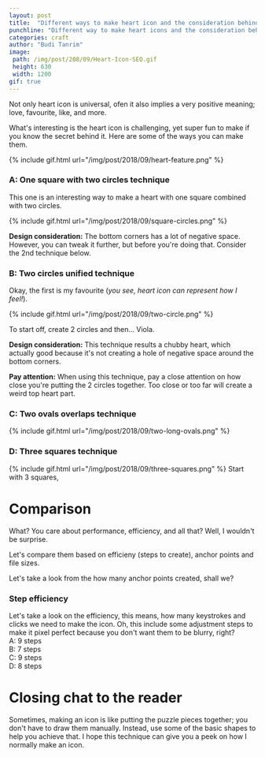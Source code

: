 ```yaml
---
layout: post
title:  "Different ways to make heart icon and the consideration behind it"
punchline: "Different way to make heart icons and the consideration behind it."
categories: craft
author: "Budi Tanrim"
image:
 path: /img/post/208/09/Heart-Icon-SEO.gif
 height: 630
 width: 1200
gif: true
---
```


Not only heart icon is universal, ofen it also implies a very positive meaning; love, favourite, like, and more.

What's interesting is the heart icon is challenging, yet super fun to make if you know the secret behind it. Here are some of the ways you can make them.

{% include gif.html url="/img/post/2018/09/heart-feature.png" %}

### A: One square with two circles technique
This one is an interesting way to make a heart with one square combined with two circles.

{% include gif.html url="/img/post/2018/09/square-circles.png" %}

**Design consideration:** The bottom corners has a lot of negative space. However, you can tweak it further, but before you're doing that. Consider the 2nd technique below.

### B: Two circles unified technique
Okay, the first is my favourite (_you see, heart icon can represent how I feel!_).

{% include gif.html url="/img/post/2018/09/two-circle.png" %}

To start off, create 2 circles and then... Viola.

**Design consideration:** This technique results a chubby heart, which actually good because it's not creating a hole of negative space around the bottom corners.

**Pay attention:** When using this technique, pay a close attention on how close you're putting the 2 circles together. Too close or too far will create a weird top heart part.

### C: Two ovals overlaps technique
{% include gif.html url="/img/post/2018/09/two-long-ovals.png" %}

### D: Three squares technique
{% include gif.html url="/img/post/2018/09/three-squares.png" %}
Start with 3 squares, 



# Comparison
What? You care about performance, efficiency, and all that? Well, I wouldn't be surprise. 

Let's compare them based on efficieny (steps to create), anchor points and file sizes.

Let's take a look from the how many anchor points created, shall we?

### Step efficiency
Let's take a look on the efficiency, this means, how many keystrokes and clicks we need to make the icon. Oh, this include some adjustment steps to make it pixel perfect because you don't want them to be blurry, right?  
A: 9 steps  
B: 7 steps  
C: 9 steps  
D: 8 steps  

# Closing chat to the reader
Sometimes, making an icon is like putting the puzzle pieces together; you don't have to draw them manually. Instead, use some of the basic shapes to help you achieve that. I hope this technique can give you a peek on how I normally make an icon.



